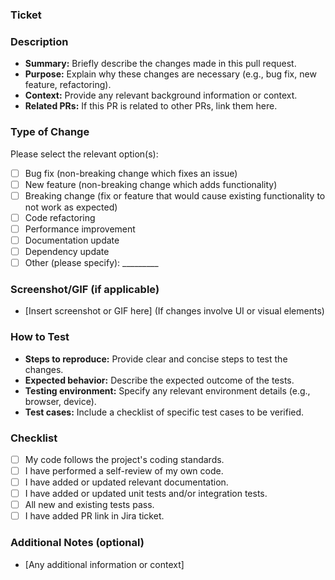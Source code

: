 ### Ticket



### Description

* **Summary:** Briefly describe the changes made in this pull request.
* **Purpose:** Explain why these changes are necessary (e.g., bug fix, new feature, refactoring).
* **Context:** Provide any relevant background information or context.
* **Related PRs:** If this PR is related to other PRs, link them here.

### Type of Change

Please select the relevant option(s):

* [ ] Bug fix (non-breaking change which fixes an issue)
* [ ] New feature (non-breaking change which adds functionality)
* [ ] Breaking change (fix or feature that would cause existing functionality to not work as expected)
* [ ] Code refactoring
* [ ] Performance improvement
* [ ] Documentation update
* [ ] Dependency update
* [ ] Other (please specify): _________

### Screenshot/GIF (if applicable)

* [Insert screenshot or GIF here] (If changes involve UI or visual elements)

### How to Test

* **Steps to reproduce:** Provide clear and concise steps to test the changes.
* **Expected behavior:** Describe the expected outcome of the tests.
* **Testing environment:** Specify any relevant environment details (e.g., browser, device).
* **Test cases:** Include a checklist of specific test cases to be verified.

### Checklist

* [ ] My code follows the project's coding standards.
* [ ] I have performed a self-review of my own code.
* [ ] I have added or updated relevant documentation.
* [ ] I have added or updated unit tests and/or integration tests.
* [ ] All new and existing tests pass.
* [ ] I have added PR link in Jira ticket.

### Additional Notes (optional)

* [Any additional information or context]
